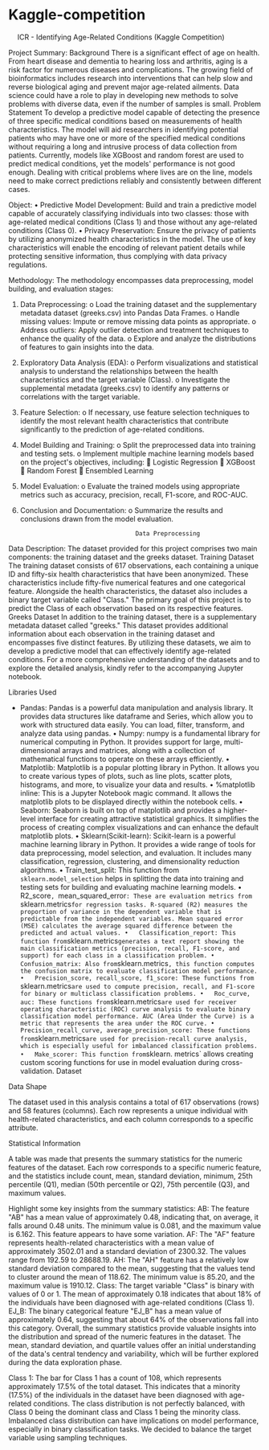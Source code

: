 # Kaggle-competition

 
    ICR - Identifying Age-Related Conditions (Kaggle Competition)

Project Summary:
Background
There is a significant effect of age on health. From heart disease and dementia to hearing loss and arthritis, aging is a risk factor for numerous diseases and complications. The growing field of bioinformatics includes research into interventions that can help slow and reverse biological aging and prevent major age-related ailments. Data science could have a role to play in developing new methods to solve problems with diverse data, even if the number of samples is small. 
Problem Statement
To develop a predictive model capable of detecting the presence of three specific medical conditions based on measurements of health characteristics. The model will aid researchers in identifying potential patients who may have one or more of the specified medical conditions without requiring a long and intrusive process of data collection from patients. Currently, models like XGBoost and random forest are used to predict medical conditions, yet the models' performance is not good enough. Dealing with critical problems where lives are on the line, models need to make correct predictions reliably and consistently between different cases.

Object:
•	Predictive Model Development: Build and train a predictive model capable of accurately classifying individuals into two classes: those with age-related medical conditions (Class 1) and those without any age-related conditions (Class 0).
•	Privacy Preservation: Ensure the privacy of patients by utilizing anonymized health characteristics in the model. The use of key characteristics will enable the encoding of relevant patient details while protecting sensitive information, thus complying with data privacy regulations.

Methodology:
The methodology encompasses data preprocessing, model building, and evaluation stages:
1.	Data Preprocessing:
o	Load the training dataset and the supplementary metadata dataset (greeks.csv) into Pandas Data Frames.
o	Handle missing values: Impute or remove missing data points as appropriate.
o	Address outliers: Apply outlier detection and treatment techniques to enhance the quality of the data.
o	Explore and analyze the distributions of features to gain insights into the data.
2.	Exploratory Data Analysis (EDA):
o	Perform visualizations and statistical analysis to understand the relationships between the health characteristics and the target variable (Class).
o	Investigate the supplemental metadata (greeks.csv) to identify any patterns or correlations with the target variable.
3.	Feature Selection:
o	If necessary, use feature selection techniques to identify the most relevant health characteristics that contribute significantly to the prediction of age-related conditions.
4.	Model Building and Training:
o	Split the preprocessed data into training and testing sets.
o	Implement multiple machine learning models based on the project's objectives, including:
	Logistic Regression
	XGBoost
	Random Forest
	Ensembled Learning
5.	Model Evaluation:
o	Evaluate the trained models using appropriate metrics such as accuracy, precision, recall, F1-score, and ROC-AUC.
6.	Conclusion and Documentation:
o	Summarize the results and conclusions drawn from the model evaluation.


                                        Data Preprocessing

Data Description:
The dataset provided for this project comprises two main components: the training dataset and the greeks dataset.
Training Dataset
The training dataset consists of 617 observations, each containing a unique ID and fifty-six health characteristics that have been anonymized. These characteristics include fifty-five numerical features and one categorical feature. Alongside the health characteristics, the dataset also includes a binary target variable called "Class." The primary goal of this project is to predict the Class of each observation based on its respective features.
Greeks Dataset
In addition to the training dataset, there is a supplementary metadata dataset called "greeks." This dataset provides additional information about each observation in the training dataset and encompasses five distinct features.
By utilizing these datasets, we aim to develop a predictive model that can effectively identify age-related conditions.
For a more comprehensive understanding of the datasets and to explore the detailed analysis, kindly refer to the accompanying Jupyter notebook.

Libraries Used
- Pandas: Pandas is a powerful data manipulation and analysis library. It provides data structures like dataframe and Series, which allow you to work with structured data easily. You can load, filter, transform, and analyze data using pandas.
•	Numpy: numpy is a fundamental library for numerical computing in Python. It provides support for large, multi-dimensional arrays and matrices, along with a collection of mathematical functions to operate on these arrays efficiently.
•	Matplotlib: Matplotlib is a popular plotting library in Python. It allows you to create various types of plots, such as line plots, scatter plots, histograms, and more, to visualize your data and results.
•	%matplotlib inline: This is a Jupyter Notebook magic command. It allows the matplotlib plots to be displayed directly within the notebook cells.
•	Seaborn: Seaborn is built on top of matplotlib and provides a higher-level interface for creating attractive statistical graphics. It simplifies the process of creating complex visualizations and can enhance the default matplotlib plots.
•	Sklearn(Scikit-learn): Scikit-learn is a powerful machine learning library in Python. It provides a wide range of tools for data preprocessing, model selection, and evaluation. It includes many classification, regression, clustering, and dimensionality reduction algorithms.
•	Train_test_split: This function from `sklearn.model_selection` helps in splitting the data into training and testing sets for building and evaluating machine learning models.
•	R2_score`, `mean_squared_error`: These are evaluation metrics from `sklearn.metrics` for regression tasks. R-squared (R2) measures the proportion of variance in the dependent variable that is predictable from the independent variables. Mean squared error (MSE) calculates the average squared difference between the predicted and actual values.
•	Classification_report: This function from `sklearn.metrics` generates a text report showing the main classification metrics (precision, recall, F1-score, and support) for each class in a classification problem.
•	Confusion_matrix: Also from `sklearn.metrics`, this function computes the confusion matrix to evaluate classification model performance.
•	Precision_score, recall_score, f1_score: These functions from `sklearn.metrics` are used to compute precision, recall, and F1-score for binary or multiclass classification problems.
•	Roc_curve, auc: These functions from `sklearn.metrics` are used for receiver operating characteristic (ROC) curve analysis to evaluate binary classification model performance. AUC (Area Under the Curve) is a metric that represents the area under the ROC curve.
•	Precision_recall_curve, average_precision_score: These functions from `sklearn.metrics` are used for precision-recall curve analysis, which is especially useful for imbalanced classification problems.
•	Make_scorer: This function from `sklearn. metrics` allows creating custom scoring functions for use in model evaluation during cross-validation.
Dataset

Data Shape

The dataset used in this analysis contains a total of 617 observations (rows) and 58 features (columns). Each row represents a unique individual with health-related characteristics, and each column corresponds to a specific attribute.

Statistical Information

A table was made that presents the summary statistics for the numeric features of the dataset. Each row corresponds to a specific numeric feature, and the statistics include count, mean, standard deviation, minimum, 25th percentile (Q1), median (50th percentile or Q2), 75th percentile (Q3), and maximum values.

Highlight some key insights from the summary statistics:
AB: The feature "AB" has a mean value of approximately 0.48, indicating that, on average, it falls around 0.48 units. The minimum value is 0.081, and the maximum value is 6.162. This feature appears to have some variation.
AF: The "AF" feature represents health-related characteristics with a mean value of approximately 3502.01 and a standard deviation of 2300.32. The values range from 192.59 to 28688.19.
AH: The "AH" feature has a relatively low standard deviation compared to the mean, suggesting that the values tend to cluster around the mean of 118.62. The minimum value is 85.20, and the maximum value is 1910.12.
Class: The target variable "Class" is binary with values of 0 or 1. The mean of approximately 0.18 indicates that about 18% of the individuals have been diagnosed with age-related conditions (Class 1).
EJ_B: The binary categorical feature "EJ_B" has a mean value of approximately 0.64, suggesting that about 64% of the observations fall into this category.
Overall, the summary statistics provide valuable insights into the distribution and spread of the numeric features in the dataset. The mean, standard deviation, and quartile values offer an initial understanding of the data's central tendency and variability, which will be further explored during the data exploration phase.
                                                         
Class 1: The bar for Class 1 has a count of 108, which represents approximately 17.5% of the total dataset. This indicates that a minority (17.5%) of the individuals in the dataset have been diagnosed with age-related conditions.
The class distribution is not perfectly balanced, with Class 0 being the dominant class and Class 1 being the minority class. Imbalanced class distribution can have implications on model performance, especially in binary classification tasks. We decided to balance the target variable using sampling techniques.

